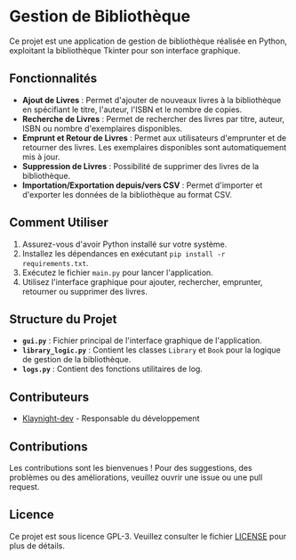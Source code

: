 # Gestion de Bibliothèque

Ce projet est une application de gestion de bibliothèque réalisée en Python, exploitant la bibliothèque Tkinter pour son interface graphique.

## Fonctionnalités

- **Ajout de Livres** : Permet d'ajouter de nouveaux livres à la bibliothèque en spécifiant le titre, l'auteur, l'ISBN et le nombre de copies.
- **Recherche de Livres** : Permet de rechercher des livres par titre, auteur, ISBN ou nombre d'exemplaires disponibles.
- **Emprunt et Retour de Livres** : Permet aux utilisateurs d'emprunter et de retourner des livres. Les exemplaires disponibles sont automatiquement mis à jour.
- **Suppression de Livres** : Possibilité de supprimer des livres de la bibliothèque.
- **Importation/Exportation depuis/vers CSV** : Permet d'importer et d'exporter les données de la bibliothèque au format CSV.

## Comment Utiliser

1. Assurez-vous d'avoir Python installé sur votre système.
2. Installez les dépendances en exécutant `pip install -r requirements.txt`.
3. Exécutez le fichier `main.py` pour lancer l'application.
4. Utilisez l'interface graphique pour ajouter, rechercher, emprunter, retourner ou supprimer des livres.

## Structure du Projet

- **`gui.py`** : Fichier principal de l'interface graphique de l'application.
- **`library_logic.py`** : Contient les classes `Library` et `Book` pour la logique de gestion de la bibliothèque.
- **`logs.py`** : Contient des fonctions utilitaires de log.

## Contributeurs

- [Klaynight-dev](https://github.com/klaynight-dev) - Responsable du développement

## Contributions

Les contributions sont les bienvenues ! Pour des suggestions, des problèmes ou des améliorations, veuillez ouvrir une issue ou une pull request.

## Licence

Ce projet est sous licence GPL-3. Veuillez consulter le fichier [LICENSE](Licence) pour plus de détails.
